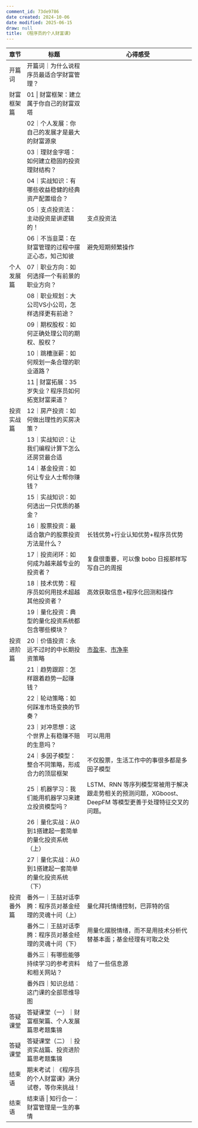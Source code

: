 ```yaml
---
comment_id: 73de9786
date created: 2024-10-06
date modified: 2025-06-15
draw: null
title: 《程序员的个人财富课》
---
```

| 章节    | 标题                            | 心得感受                                                           |
| ----- | ----------------------------- | -------------------------------------------------------------- |
| 开篇词   | 开篇词｜为什么说程序员最适合学财富管理？|                                                                |
| 财富框架篇 | 01 \| 财富框架：建立属于你自己的财富双塔       |                                                                |
|       | 02｜个人发展：你自己的发展才是最大的财富源泉       |                                                                |
|       | 03｜理财金字塔：如何建立稳固的投资理财结构？|                                                                |
|       | 04｜实战知识：有哪些收益稳健的经典资产配置组合？|                                                                |
|       | 05｜支点投资法：主动投资是讲逻辑的！| 支点投资法                                                          |
|       | 06｜不当韭菜：在财富管理的过程中摆正心态，知己知彼    | 避免短期频繁操作                                                       |
| 个人发展篇 | 07｜职业方向：如何选择一个有前景的职业方向？|                                                                |
|       | 08｜职业规划：大公司VS小公司，怎样选择更有前途？|                                                                |
|       | 09｜期权股权：如何正确处理公司的期权、股权？|                                                                |
|       | 10｜跳槽涨薪：如何规划一条合理的职业道路？|                                                                |
|       | 11 \| 财富拓展：35岁失业？程序员如何拓宽财富渠道？|                                                                |
| 投资实战篇 | 12｜房产投资：如何做出理性的买房决策？|                                                                |
|       | 13｜实战知识：让我们编程计算下怎么还房贷最合适      |                                                                |
|       | 14｜基金投资：如何让专业人士帮你赚钱？|                                                                |
|       | 15｜实战知识：如何选出一只优质的基金？|                                                                |
|       | 16｜股票投资：最适合散户的股票投资方法是什么？| 长钱优势+行业认知优势+程序员优势                                              |
|       | 17｜投资闭环：如何成为越来越专业的投资者？| 复盘很重要，可以像 bobo 日报那样写写自己的周报                                     |
|       | 18｜技术优势：程序员如何用技术超越其他投资者？| 高效获取信息+程序化回测和操作                                                |
|       | 19｜量化投资：典型的量化投资系统都包含哪些模块？|                                                                |
| 投资进阶篇 | 20｜价值投资：永远不过时的中长期投资策略         | [市盈率](市盈率.md)、[市净率](市净率.md)                                                |
|       | 21｜趋势跟踪：怎样跟着趋势一起赚钱？|                                                                |
|       | 22｜轮动策略：如何踩准市场变换的节奏？|                                                                |
|       | 23｜对冲思想：这个世界上有稳赚不赔的生意吗？| 可以用用                                                           |
|       | 24｜多因子模型：整合不同策略，形成合力的顶层框架     | 不仅股票，生活工作中的事很多都是多因子模型                                          |
|       | 25｜机器学习：我们能用机器学习来建立投资模型吗？| LSTM、RNN 等序列模型常被用于解决跟走势相关的预测问题，XGboost、DeepFM 等模型更善于处理特征交叉的问题。|
|       | 26｜量化实战：从0到1搭建起一套简单的量化投资系统（上）|                                                                |
|       | 27｜量化实战：从0到1搭建起一套简单的量化投资系统（下）|                                                                |
| 投资番外篇 | 番外一｜王喆对话李腾：程序员对基金经理的灵魂十问（上）| 量化拜托情绪控制，巴菲特的信                                                 |
|       | 番外二｜王喆对话李腾：程序员对基金经理的灵魂十问（下）| 用量化摆脱情绪，而不是用技术分析代替基本面；基金经理有可取之处                                |
|       | 番外三｜有哪些能够持续学习的参考资料和相关网站？| 给了一些信息源                                                        |
|       | 番外四｜知识总结：这门课的全部思维导图           |                                                                |
| 答疑课堂  | 答疑课堂（一）｜财富框架篇、个人发展篇思考题集锦      |                                                                |
| 答疑课堂  | 答疑课堂（二）｜投资实战篇、投资进阶篇思考题集锦      |                                                                |
| 结束语   | 期末考试｜《程序员的个人财富课》满分试卷，等你来挑战！|                                                                |
| 结束语   | 结束语 \| 知行合一：财富管理是一生的事情        |                                                                |
